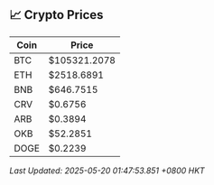 ## 📈 Crypto Prices

| Coin | Price |
| ---- | ----- |
| BTC | $105321.2078 |
| ETH | $2518.6891 |
| BNB | $646.7515 |
| CRV | $0.6756 |
| ARB | $0.3894 |
| OKB | $52.2851 |
| DOGE | $0.2239 |

_Last Updated: 2025-05-20 01:47:53.851 +0800 HKT_